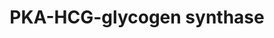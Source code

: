 ---
annotations:
- type: Pathway Ontology
  value: protein kinase A (PKA) signaling pathway
authors:
- Julia
- Mkutmon
- MaintBot
- Fehrhart
- Eweitz
description: ''
last-edited: 2021-05-16
organisms:
- Rattus norvegicus
redirect_from:
- /index.php/Pathway:WP2042
- /instance/WP2042
schema-jsonld:
- '@context': https://schema.org/
  '@id': https://wikipathways.github.io/pathways/WP2042.html
  '@type': Dataset
  creator:
    '@type': Organization
    name: WikiPathways
  description: ''
  keywords:
  - Hmgcr
  - Camk2b
  - Pygm
  - Camk2a
  - Prkag1
  - Pklr
  - Fdft1
  - Phkg2
  - Cyp2b21
  - Phkb
  - Pygl
  - Prkaa1
  - Cyp2b15
  - Prkaa2
  - Camk2d
  - Stmn1
  - Camk2g
  - Pkm2
  - Phkg1
  - Cyp2b12
  - Camk2n2
  - Cyp2b2
  - Cyp2b1
  - Prkag2
  - Ppm1b
  - Phka2
  - Prkab1
  - Acly
  - Phka1
  - Pcp4
  - Gys2
  - Pygb
  - Pfkfb1
  - Cyp2b31
  - Prkab2
  - Camk2n1
  - Gys1
  - Cyp2b3
  - Tymp
  - Prkag3
  - Ppm1a
  - Pfkfb3
  - Slc6a8
  license: CC0
  name: PKA-HCG-glycogen synthase
seo: CreativeWork
title: PKA-HCG-glycogen synthase
wpid: WP2042
---